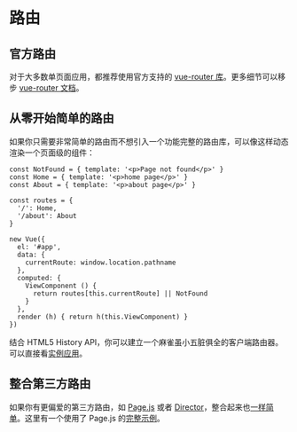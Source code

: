 # 路由

## 官方路由

对于大多数单页面应用，都推荐使用官方支持的 [vue-router 库](https://github.com/vuejs/vue-router)。更多细节可以移步 [vue-router 文档](https://router.vuejs.org/)。

## 从零开始简单的路由

如果你只需要非常简单的路由而不想引入一个功能完整的路由库，可以像这样动态渲染一个页面级的组件：

```
const NotFound = { template: '<p>Page not found</p>' }
const Home = { template: '<p>home page</p>' }
const About = { template: '<p>about page</p>' }

const routes = {
  '/': Home,
  '/about': About
}

new Vue({
  el: '#app',
  data: {
    currentRoute: window.location.pathname
  },
  computed: {
    ViewComponent () {
      return routes[this.currentRoute] || NotFound
    }
  },
  render (h) { return h(this.ViewComponent) }
})
```

结合 HTML5 History API，你可以建立一个麻雀虽小五脏俱全的客户端路由器。可以直接看[实例应用](https://github.com/chrisvfritz/vue-2.0-simple-routing-example)。

## 整合第三方路由

如果你有更偏爱的第三方路由，如 [Page.js](https://github.com/visionmedia/page.js) 或者 [Director](https://github.com/flatiron/director)，整合起来也[一样简单](https://github.com/chrisvfritz/vue-2.0-simple-routing-example/compare/master...pagejs)。这里有一个使用了 Page.js 的[完整示例](https://github.com/chrisvfritz/vue-2.0-simple-routing-example/tree/pagejs)。